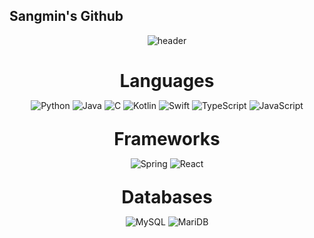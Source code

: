 ## Sangmin's Github

<div align="center">
  
![header](https://capsule-render.vercel.app/api?type=waving&color=auto&height=200&section=header&text=Welcome%20&fontColor=F5FBEF&animation=fadeIn&fontAlign=80)


  <!-- Languages Section -->
  <h2 style="font-size: 2em; margin-bottom: 0.5em;">Languages</h2>
  <p>
    <img src="https://img.shields.io/badge/Python-14354C?style=for-the-badge&logo=python&logoColor=white" alt="Python">
    <img src="https://img.shields.io/badge/Java-ED8B00?style=for-the-badge&logo=openjdk&logoColor=white" alt="Java">
    <img src="https://img.shields.io/badge/C-00599C?style=for-the-badge&logo=c&logoColor=white" alt="C">
    <img src="https://img.shields.io/badge/Kotlin-0095D5?&style=for-the-badge&logo=kotlin&logoColor=white" alt="Kotlin">
    <img src="https://img.shields.io/badge/Swift-FA7343?style=for-the-badge&logo=swift&logoColor=white" alt="Swift">
    <img src="https://img.shields.io/badge/TypeScript-007ACC?style=for-the-badge&logo=typescript&logoColor=white" alt="TypeScript">
    <img src="https://img.shields.io/badge/JavaScript-F7DF1E?style=for-the-badge&logo=JavaScript&logoColor=white" alt="JavaScript">
  </p>

  <!-- Frameworks Section -->
  <h2 style="font-size: 2em; margin-top: 1em; margin-bottom: 0.5em;">Frameworks</h2>
  <p>
    <img src="https://img.shields.io/badge/Spring-6DB33F?style=for-the-badge&logo=spring&logoColor=white" alt="Spring">
    <img src="https://img.shields.io/badge/React-20232A?style=for-the-badge&logo=react&logoColor=61DAFB" alt="React">
   
  </p>

  <!-- Databases Section -->
  <h2 style="font-size: 2em; margin-top: 1em; margin-bottom: 0.5em;">Databases</h2>
  <p>
    <img src="https://img.shields.io/badge/MySQL-00000F?style=for-the-badge&logo=mysql&logoColor=white" alt="MySQL">    
    <img src="https://img.shields.io/badge/MariaDB-003545?style=for-the-badge&logo=mariadb&logoColor=white" alt="MariDB">
  </p>

</div>






<!--
**ss35789/ss35789** is a ✨ _special_ ✨ repository because its `README.md` (this file) appears on your GitHub profile.

Here are some ideas to get you started:

- 🔭 I’m currently working on ...
- 🌱 I’m currently learning ...
- 👯 I’m looking to collaborate on ...
- 🤔 I’m looking for help with ...
- 💬 Ask me about ...
- 📫 How to reach me: ...
- 😄 Pronouns: ...
- ⚡ Fun fact: ...
-->
